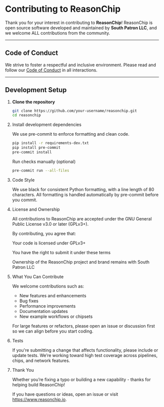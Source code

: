 # Contributing to ReasonChip

Thank you for your interest in contributing to **ReasonChip**!
ReasonChip is open source software developed and maintained by
**South Patron LLC**, and we welcome ALL contributions from the
community.

---

## Code of Conduct

We strive to foster a respectful and inclusive environment.
Please read and follow our [Code of Conduct](https://www.contributor-covenant.org/version/2/0/code_of_conduct/) in all interactions.

---

## Development Setup

1. **Clone the repository**

   ```bash
   git clone https://github.com/your-username/reasonchip.git
   cd reasonchip
   ```

2. Install development dependencies

    We use pre-commit to enforce formatting and clean code.

    ```bash
    pip install -r requirements-dev.txt
    pip install pre-commit
    pre-commit install
    ```

    Run checks manually (optional)

    ```bash
    pre-commit run --all-files
    ```

3. Code Style

    We use black for consistent Python formatting, with a line length of 80
    characters. All formatting is handled automatically by pre-commit before
    you commit.

4. License and Ownership

    All contributions to ReasonChip are accepted under the
    GNU General Public License v3.0 or later (GPLv3+).

    By contributing, you agree that:

    Your code is licensed under GPLv3+

    You have the right to submit it under these terms

    Ownership of the ReasonChip project and brand remains with South Patron LLC

5. What You Can Contribute

    We welcome contributions such as:

    - New features and enhancements
    - Bug fixes
    - Performance improvements
    - Documentation updates
    - New example workflows or chipsets

    For large features or refactors, please open an issue or discussion first
    so we can align before you start coding.

6. Tests

    If you're submitting a change that affects functionality, please include
    or update tests. We’re working toward high test coverage across pipelines,
    chips, and network features.

7. Thank You

    Whether you’re fixing a typo or building a new capability - thanks for
    helping build ReasonChip!

    If you have questions or ideas, open an issue or visit
    https://www.reasonchip.io.


